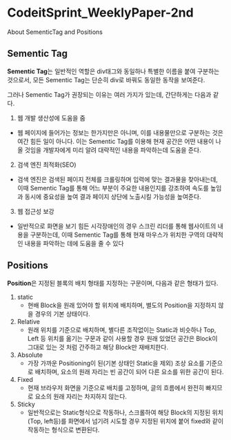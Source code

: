 # CodeitSprint_WeeklyPaper-2nd
About SementicTag and Positions

## Sementic Tag
**Sementic Tag**는 일반적인 역할은 div태그와 동일하나 특별한 이름을 붙여 구분하는 것으로서, 모든 Sementic Tag는 단순히 div로 바꿔도 동일한 동작을 보여준다.

그러나 Sementic Tag가 권장되는 이유는 여러 가지가 있는데, 간단하게는 다음과 같다.

1. 웹 개발 생산성에 도움을 줌
  - 웹 페이지에 들어가는 정보는 한가지만은 아니며, 이를 내용물만으로 구분하는 것은 여간 힘든 일이 아니다. 이는 Sementic Tag를 이용해 현재 공간은 어떤 내용이 나올 것임을 개발자에게 미리 알려 대략적인 내용을 파악하는데 도움을 준다.
  
2. 검색 엔진 최적화(SEO)
  - 검색 엔진은 검색된 페이지 전체를 크롤링하며 입력에 맞는 결과물을 찾아내는데, 이때 Sementic Tag를 통해 어느 부분이 주요한 내용인지를 강조하여 속도를 높임과 동시에 중요성을 높여 결과 페이지 상단에 노출시킬 가능성을 높여준다.

3. 웹 접근성 보강
  - 일반적으로 화면을 보기 힘든 시각장애인의 경우 스크린 리더를 통해 웹사이트의 내용을 구분하는데, 이때 Sementic Tag를 통해 현재 마우스가 위치한 구역의 대략적인 내용을 파악하는 데에 도움을 줄 수 있다


## Positions
**Position**은 지정된 블록의 배치 형태를 지정하는 구문이며, 다음과 같은 형태가 있다.
 
1. static
    - 현배 Block을 원래 있어야 할 위치에 배치하며, 별도의 Position을 지정하지 않을 경우의 기본 상태이다.
2. Relative
    - 원래 위치를 기준으로 배치하며, 별다른 조작없이는 Static과 비슷하나 Top, Left 등 위치를 옮기는 구문과 같이 사용할 경우 원래 있었던 공간은 Block이 그대로 있는 것 처럼 간주하고 해당 Block만 재배치한다.
4. Absolute
    - 가장 가까운 Positioning이 된(기본 상태인 Static을 제외) 조상 요소를 기준으로 배치하며, 요소의 원래 자리는 빈 공간이 되어 다른 요소를 위한 공간이 된다.
6. Fixed 
    - 현재 브라우저 화면을 기준으로 배치를 고정하며, 글의 흐름에서 완전히 빠지므로 요소의 원래 자리는 차지하지 않는다.
8. Sticky
    - 일반적으로는 Static형식으로 작동하나, 스크롤하여 해당 Block의 지정된 위치(Top, left등)를 화면에서 넘기려 시도할 경우 지정된 위치에 붙어 fixed와 같이 작동하는 형식으로 변환된다.
